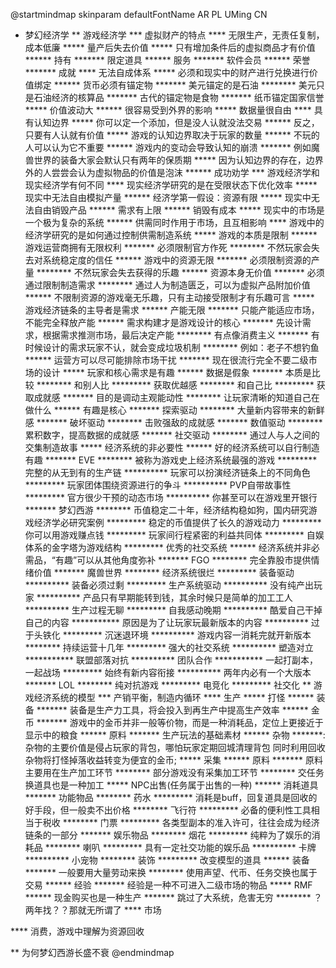 @startmindmap
skinparam defaultFontName AR PL UMing CN
* 梦幻经济学
** 游戏经济学
*** 虚拟财产的特点
**** 无限生产，无责任复制，成本低廉
***** 量产后失去价值
***** 只有增加条件后的虚拟商品才有价值
****** 持有
******* 限定道具
****** 服务
******* 软件会员
****** 荣誉
******* 成就
**** 无法自成体系
***** 必须和现实中的财产进行兑换进行价值绑定
****** 货币必须有锚定物
******* 美元锚定的是石油
******** 美元只是石油经济的核算品
******* 古代的锚定物是食物
******* 纸币锚定国家信誉
***** 价值波动大
****** 很容易受到外界的影响
***** 数据量很自由
**** 具有认知边界
***** 你可以定一个添加，但是没人认就没法交易
****** 反之，只要有人认就有价值
***** 游戏的认知边界取决于玩家的数量
****** 不玩的人可以认为它不重要
****** 游戏内的变动会导致认知的崩溃
******* 例如魔兽世界的装备大家会默认只有两年的保质期
***** 因为认知边界的存在，边界外的人尝尝会认为虚拟物品的价值是泡沫
****** 成功劝学
*** 游戏经济学和现实经济学有何不同
**** 现实经济学研究的是在受限状态下优化效率
***** 现实中无法自由模拟产量
****** 经济学第一假设：资源有限
***** 现实中无法自由销毁产品
****** 需求有上限
****** 销毁有成本
***** 现实中的市场是一个极为复杂的系统
****** 供需同时作用于市场，且互相影响
**** 游戏中的经济学研究的是如何通过控制供需制造系统
***** 游戏的本质是限制
******  游戏运营商拥有无限权利
******* 必须限制官方作死
******** 不然玩家会失去对系统稳定度的信任
****** 游戏中的资源无限
******* 必须限制资源的产量
******** 不然玩家会失去获得的乐趣
****** 资源本身无价值
******* 必须通过限制制造需求
******** 通过人为制造匮乏，可以为虚拟产品附加价值
****** 不限制资源的游戏毫无乐趣，只有主动接受限制才有乐趣可言
***** 游戏经济链条的主导者是需求
****** 产能无限
******* 只能产能适应市场，不能完全释放产能
****** 需求构建才是游戏设计的核心
******* 先设计需求，根据需求推测市场，最后决定产能
******** 有点像消费主义
******* 有时候设计的需求玩家不认，就会变成垃圾机制
******** 例如：老子不想钓鱼
****** 运营方可以尽可能排除市场干扰
******* 现在很流行完全不要二级市场的设计
***** 玩家和核心需求是有趣
****** 数据是假象
******* 本质是比较
******** 和别人比
********* 获取优越感
******** 和自己比
********* 获取成就感
******* 目的是调动主观能动性
******** 让玩家清晰的知道自己在做什么
****** 有趣是核心
******* 探索驱动
******** 大量新内容带来的新鲜感
******* 破坏驱动
******** 击败强敌的成就感
******* 数值驱动
******** 累积数字，提高数据的成就感
******* 社交驱动
******** 通过人与人之间的交集制造故事
***** 经济系统的非必要性
****** 好的经济系统可以自行制造有趣
******* EVE
******** 被称为游戏史上经济系统最强的游戏
********* 完整的从无到有的生产链
********** 玩家可以扮演经济链条上的不同角色
********* 玩家团体围绕资源进行的争斗
********** PVP自带故事性
********* 官方很少干预的动态市场
********** 你甚至可以在游戏里开银行
******* 梦幻西游
******** 币值稳定二十年，经济结构稳如狗，国内研究游戏经济学必研究案例
********* 稳定的币值提供了长久的游戏动力
********* 你可以用游戏赚点钱
********* 玩家间行程紧密的利益共同体
********* 自娱体系的金字塔为游戏结构
********* 优秀的社交系统
****** 经济系统并非必需品，“有趣”可以从其他角度弥补
******* FGO
******** 完全靠股市提供情绪价值
******* 魔兽世界
******** 经济系统很烂
********* 装备驱动
********** 装备必须过剩
********* 生产系统驱动
********** 没有纯产出玩家
********** 产品只有早期能转到钱，其余时候只是简单的加工工人
********** 生产过程无聊
********* 自我感动晚期
********** 酷爱自己干掉自己的内容
*********** 原因是为了让玩家玩最新版本的内容
********** 过于头铁化
********* 沉迷退环境
********** 游戏内容一消耗完就开新版本
******** 持续运营十几年
********* 强大的社交系统
********** 塑造对立
*********** 联盟部落对抗
********** 团队合作
*********** 一起打副本，一起战场
********* 始终有新内容衔接
********** 两年内必有一个大版本
******* LOL
******** 纯对抗游戏
********* 电竞化
********* 社交化
** 游戏经济系统的模型
*** 产销平衡，制造内循环
**** 生产
***** 打怪
****** 装备
******* 装备是生产力工具，将会投入到再生产中提高生产效率
****** 金币
******* 游戏中的金币并非一般等价物，而是一种消耗品，定位上更接近于显示中的粮食
****** 原料
******* 生产玩法的基础素材
****** 杂物
*******: 杂物的主要价值是侵占玩家的背包，哪怕玩家定期回城清理背包
同时利用回收杂物将打怪掉落收益转变为便宜的金币;
***** 采集
****** 原料
******* 原料主要用在生产加工环节
******** 部分游戏没有采集加工环节
******** 交任务换道具也是一种加工
***** NPC出售(任务属于出售的一种)
****** 消耗道具
******* 功能物品
******** 药水
********* 消耗是buff，回复道具是回收的好手段，但一般卖不出价格
******** 飞行符
********* 必备的便利性工具相当于税收
******** 门票
********* 各类型副本的准入许可，往往会成为经济链条的一部分
******* 娱乐物品
******** 烟花
********* 纯粹为了娱乐的消耗品
******** 喇叭
********* 具有一定社交功能的娱乐品
********** 卡牌
********** 小宠物
******** 装饰
********* 改变模型的道具
****** 装备
******* 一般要用大量劳动来换
******** 使用声望、代币、任务交换也属于交易
****** 经验
******* 经验是一种不可进入二级市场的物品
***** RMF
****** 现金购买也是一种生产
******* 跳过了大系统，危害无穷
******** ？两年找？？那就无所谓了
**** 市场

**** 消费，游戏中理解为资源回收

** 为何梦幻西游长盛不衰
@endmindmap